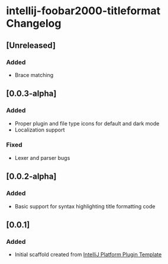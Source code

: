 <!-- Keep a Changelog guide -> https://keepachangelog.com -->

# intellij-foobar2000-titleformat Changelog

## [Unreleased]
### Added
- Brace matching

## [0.0.3-alpha]
### Added
- Proper plugin and file type icons for default and dark mode
- Localization support

### Fixed
- Lexer and parser bugs

## [0.0.2-alpha]
### Added
- Basic support for syntax highlighting title formatting code

## [0.0.1]
### Added
- Initial scaffold created from [IntelliJ Platform Plugin Template](https://github.com/JetBrains/intellij-platform-plugin-template)